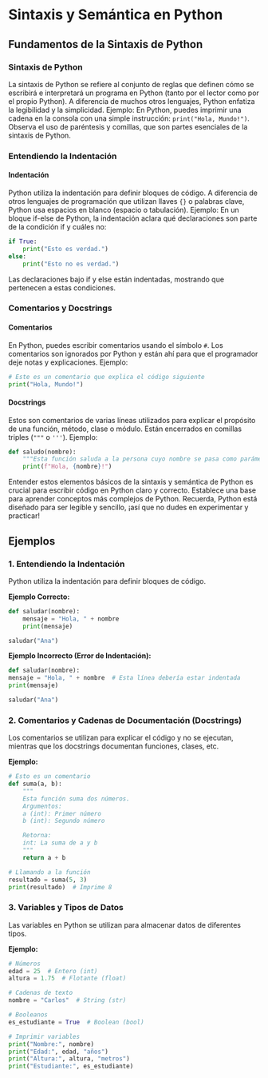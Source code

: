 # Sintaxis y Semántica en Python

## Fundamentos de la Sintaxis de Python

### Sintaxis de Python
La sintaxis de Python se refiere al conjunto de reglas que definen cómo se escribirá e interpretará un programa en Python (tanto por el lector como por el propio Python). A diferencia de muchos otros lenguajes, Python enfatiza la legibilidad y la simplicidad.
Ejemplo: En Python, puedes imprimir una cadena en la consola con una simple instrucción: `print("Hola, Mundo!")`. Observa el uso de paréntesis y comillas, que son partes esenciales de la sintaxis de Python.

### Entendiendo la Indentación

#### Indentación
Python utiliza la indentación para definir bloques de código. A diferencia de otros lenguajes de programación que utilizan llaves `{}` o palabras clave, Python usa espacios en blanco (espacio o tabulación).
Ejemplo: En un bloque if-else de Python, la indentación aclara qué declaraciones son parte de la condición if y cuáles no:
```python
if True:
    print("Esto es verdad.")
else:
    print("Esto no es verdad.")
```
Las declaraciones bajo if y else están indentadas, mostrando que pertenecen a estas condiciones.

### Comentarios y Docstrings

#### Comentarios
En Python, puedes escribir comentarios usando el símbolo `#`. Los comentarios son ignorados por Python y están ahí para que el programador deje notas y explicaciones.
Ejemplo:
```python
# Este es un comentario que explica el código siguiente
print("Hola, Mundo!")
```
#### Docstrings
Estos son comentarios de varias líneas utilizados para explicar el propósito de una función, método, clase o módulo. Están encerrados en comillas triples (`"""` o `'''`).
Ejemplo:
```python
def saludo(nombre):
    """Esta función saluda a la persona cuyo nombre se pasa como parámetro."""
    print(f"Hola, {nombre}!")
```
Entender estos elementos básicos de la sintaxis y semántica de Python es crucial para escribir código en Python claro y correcto. Establece una base para aprender conceptos más complejos de Python. Recuerda, Python está diseñado para ser legible y sencillo, ¡así que no dudes en experimentar y practicar!


## Ejemplos

### 1. Entendiendo la Indentación

Python utiliza la indentación para definir bloques de código.

**Ejemplo Correcto:**

```python
def saludar(nombre):
    mensaje = "Hola, " + nombre
    print(mensaje)

saludar("Ana")
```

**Ejemplo Incorrecto (Error de Indentación):**

```python
def saludar(nombre):
mensaje = "Hola, " + nombre  # Esta línea debería estar indentada
print(mensaje)

saludar("Ana")
```

### 2. Comentarios y Cadenas de Documentación (Docstrings)

Los comentarios se utilizan para explicar el código y no se ejecutan, mientras que los docstrings documentan funciones, clases, etc.

**Ejemplo:**

```python
# Esto es un comentario
def suma(a, b):
    """
    Esta función suma dos números.
    Argumentos:
    a (int): Primer número
    b (int): Segundo número

    Retorna:
    int: La suma de a y b
    """
    return a + b

# Llamando a la función
resultado = suma(5, 3)
print(resultado)  # Imprime 8
```

### 3. Variables y Tipos de Datos

Las variables en Python se utilizan para almacenar datos de diferentes tipos.

**Ejemplo:**

```python
# Números
edad = 25  # Entero (int)
altura = 1.75  # Flotante (float)

# Cadenas de texto
nombre = "Carlos"  # String (str)

# Booleanos
es_estudiante = True  # Boolean (bool)

# Imprimir variables
print("Nombre:", nombre)
print("Edad:", edad, "años")
print("Altura:", altura, "metros")
print("Estudiante:", es_estudiante)
```

